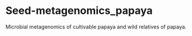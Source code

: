 # Seed-metagenomics_papaya
Microbial metagenomics of cultivable papaya and wild relatives of papaya. 
